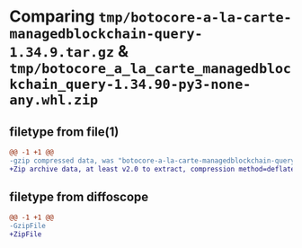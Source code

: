 # Comparing `tmp/botocore-a-la-carte-managedblockchain-query-1.34.9.tar.gz` & `tmp/botocore_a_la_carte_managedblockchain_query-1.34.90-py3-none-any.whl.zip`

## filetype from file(1)

```diff
@@ -1 +1 @@
-gzip compressed data, was "botocore-a-la-carte-managedblockchain-query-1.34.9.tar", last modified: Thu Dec 28 01:06:50 2023, max compression
+Zip archive data, at least v2.0 to extract, compression method=deflate
```

## filetype from diffoscope

```diff
@@ -1 +1 @@
-GzipFile
+ZipFile
```

